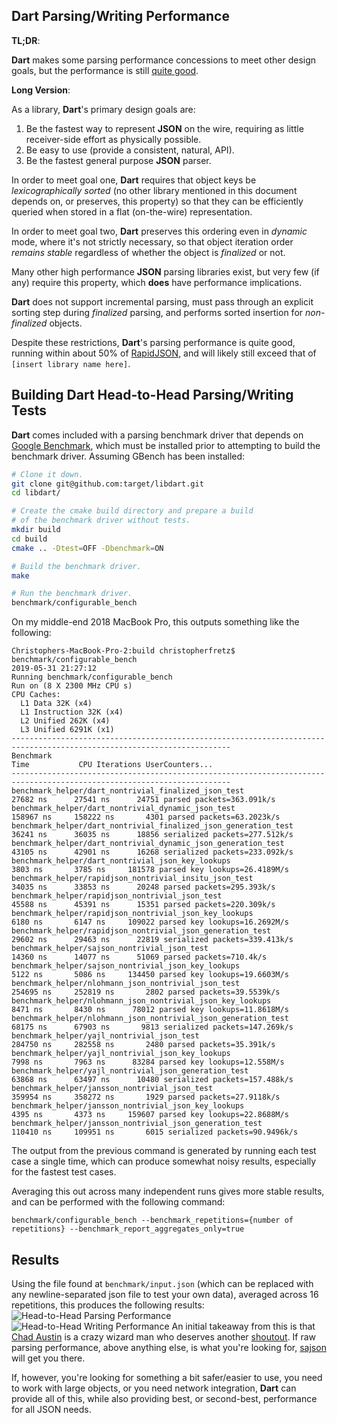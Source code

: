 ## Dart Parsing/Writing Performance
**TL;DR**:

**Dart** makes some parsing performance concessions to meet other design goals,
but the performance is still [quite good](#results).

**Long Version**:

As a library, **Dart**'s primary design goals are:
  1. Be the fastest way to represent **JSON** on the wire, requiring
     as little receiver-side effort as physically possible.
  2. Be easy to use (provide a consistent, natural, API).
  3. Be the fastest general purpose **JSON** parser.

In order to meet goal one, **Dart** requires that object keys be
_lexicographically sorted_ (no other library mentioned in this document depends on,
or preserves, this property) so that they can be efficiently queried when stored in a
flat (on-the-wire) representation.

In order to meet goal two, **Dart** preserves this ordering even in _dynamic_ mode,
where it's not strictly necessary, so that object iteration order _remains stable_
regardless of whether the object is _finalized_ or not.

Many other high performance **JSON** parsing libraries exist, but very few (if any) require
this property, which **does** have performance implications.

**Dart** does not support incremental parsing, must pass through an explicit sorting
step during _finalized_ parsing, and performs sorted insertion for _non-finalized_ objects.

Despite these restrictions, **Dart**'s parsing performance is quite good, running within
about 50% of [RapidJSON](https://github.com/Tencent/rapidjson), and will likely still
exceed that of `[insert library name here]`.

## Building Dart Head-to-Head Parsing/Writing Tests
**Dart** comes included with a parsing benchmark driver that depends on
[Google Benchmark](https://github.com/google/benchmark), which must be installed prior
to attempting to build the benchmark driver.
Assuming GBench has been installed:
```bash
# Clone it down.
git clone git@github.com:target/libdart.git
cd libdart/

# Create the cmake build directory and prepare a build
# of the benchmark driver without tests.
mkdir build
cd build
cmake .. -Dtest=OFF -Dbenchmark=ON

# Build the benchmark driver.
make

# Run the benchmark driver.
benchmark/configurable_bench
```
On my middle-end 2018 MacBook Pro, this outputs something like the following:
```
Christophers-MacBook-Pro-2:build christopherfretz$ benchmark/configurable_bench
2019-05-31 21:27:12
Running benchmark/configurable_bench
Run on (8 X 2300 MHz CPU s)
CPU Caches:
  L1 Data 32K (x4)
  L1 Instruction 32K (x4)
  L2 Unified 262K (x4)
  L3 Unified 6291K (x1)
-----------------------------------------------------------------------------------------------------------------------
Benchmark                                                                Time           CPU Iterations UserCounters...
-----------------------------------------------------------------------------------------------------------------------
benchmark_helper/dart_nontrivial_finalized_json_test                 27682 ns      27541 ns      24751 parsed packets=363.091k/s
benchmark_helper/dart_nontrivial_dynamic_json_test                  158967 ns     158222 ns       4301 parsed packets=63.2023k/s
benchmark_helper/dart_nontrivial_finalized_json_generation_test      36241 ns      36035 ns      18856 serialized packets=277.512k/s
benchmark_helper/dart_nontrivial_dynamic_json_generation_test        43105 ns      42901 ns      16268 serialized packets=233.092k/s
benchmark_helper/dart_nontrivial_json_key_lookups                     3803 ns       3785 ns     181578 parsed key lookups=26.4189M/s
benchmark_helper/rapidjson_nontrivial_insitu_json_test               34035 ns      33853 ns      20248 parsed packets=295.393k/s
benchmark_helper/rapidjson_nontrivial_json_test                      45588 ns      45391 ns      15351 parsed packets=220.309k/s
benchmark_helper/rapidjson_nontrivial_json_key_lookups                6180 ns       6147 ns     109022 parsed key lookups=16.2692M/s
benchmark_helper/rapidjson_nontrivial_json_generation_test           29602 ns      29463 ns      22819 serialized packets=339.413k/s
benchmark_helper/sajson_nontrivial_json_test                         14360 ns      14077 ns      51069 parsed packets=710.4k/s
benchmark_helper/sajson_nontrivial_json_key_lookups                   5122 ns       5086 ns     134450 parsed key lookups=19.6603M/s
benchmark_helper/nlohmann_json_nontrivial_json_test                 254695 ns     252819 ns       2802 parsed packets=39.5539k/s
benchmark_helper/nlohmann_json_nontrivial_json_key_lookups            8471 ns       8430 ns      78012 parsed key lookups=11.8618M/s
benchmark_helper/nlohmann_json_nontrivial_json_generation_test       68175 ns      67903 ns       9813 serialized packets=147.269k/s
benchmark_helper/yajl_nontrivial_json_test                          284750 ns     282558 ns       2480 parsed packets=35.391k/s
benchmark_helper/yajl_nontrivial_json_key_lookups                     7998 ns       7963 ns      83284 parsed key lookups=12.558M/s
benchmark_helper/yajl_nontrivial_json_generation_test                63868 ns      63497 ns      10480 serialized packets=157.488k/s
benchmark_helper/jansson_nontrivial_json_test                       359954 ns     358272 ns       1929 parsed packets=27.9118k/s
benchmark_helper/jansson_nontrivial_json_key_lookups                  4395 ns       4373 ns     159607 parsed key lookups=22.8688M/s
benchmark_helper/jansson_nontrivial_json_generation_test            110410 ns     109951 ns       6015 serialized packets=90.9496k/s
```
The output from the previous command is generated by running each test case a
single time, which can produce somewhat noisy results, especially for the fastest
test cases.

Averaging this out across many independent runs gives more stable results, and
can be performed with the following command:
```
benchmark/configurable_bench --benchmark_repetitions={number of repetitions} --benchmark_report_aggregates_only=true
```

## Results
Using the file found at `benchmark/input.json` (which can be replaced with any
newline-separated json file to test your own data), averaged across 16 repetitions,
this produces the following results:
![Head-to-Head Parsing Performance](benchmark/parsing.png)
![Head-to-Head Writing Performance](benchmark/serializing.png)
An initial takeaway from this is that [Chad Austin](https://github.com/chadaustin)
is a crazy wizard man who deserves another
[shoutout](https://chadaustin.me/2017/05/writing-a-really-really-fast-json-parser/).
If raw parsing performance, above anything else, is what you're looking for,
[sajson](https://github.com/chadaustin/sajson) will get you there.

If, however, you're looking for something a bit safer/easier to use, you need to
work with large objects, or you need network integration, **Dart** can provide all
of this, while also providing best, or second-best, performance for all JSON needs.
